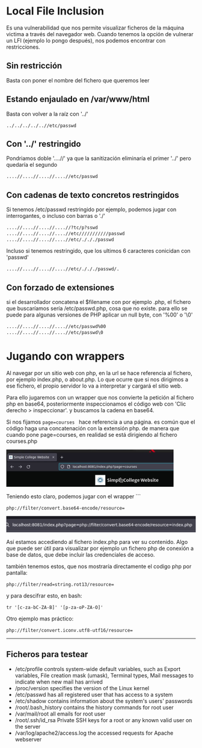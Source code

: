 # Local File Inclusion
Es una vulnerabilidad que nos permite visualizar ficheros de la máquina victima a través del navegador web.
Cuando tenemos la opción de vulnerar un LFI  (ejemplo lo pongo después), nos podemos encontrar con restricciones.

## Sin restricción
Basta con poner el nombre del fichero que queremos leer

## Estando enjaulado en /var/www/html
Basta con volver a la raíz con '../'
```
../../../../..//etc/passwd
```

## Con '../' restringido

Pondriamos doble  '....//' ya que la sanitización eliminaría el primer '../' pero quedaría el segundo
```
....//....//....//....//etc/passwd
```

## Con cadenas de texto concretos restringidos

Si tenemos /etc/passwd restringido por ejemplo, podemos jugar con interrogantes, o incluso con barras o './'
```
....//....//....//....//?tc/p?sswd
....//....//....//....//etc///////////passwd
....//....//....//....//etc/./././passwd
```

Incluso si tenemos restringido, que los ultimos 6 caracteres conicidan con 'passwd'
```
....//....//....//....//etc/./././passwd/.
```
## Con forzado de extensiones
si el desarrollador concatena el $filename con por ejemplo .php, el fichero que buscaríamos sería /etc/passwd.php, cosa que no existe. para ello se puede para algunas versiones de PHP aplicar un null byte, con '%00' o '\0'

```
....//....//....//....//etc/passwd%00
....//....//....//....//etc/passwd\0
```


# Jugando con wrappers

Al navegar por un sitio web con php, en la url se hace referencia al fichero, por ejemplo index.php, o about.php. Lo que ocurre que si nos dirigimos a ese fichero, el propio servidor lo va a interpretar y cargará el sitio web.

Para ello jugaremos con un wrapper que nos convierte la petición al fichero php en base64, posteriormente inspeccionamos el código web con 'Clic derecho > inspeccionar'.  y buscamos la cadena en base64. 


Si nos fijamos ```page=courses ``` hace referencia a una página. es común que el código haga una concatenación con la extensión php. de manera que cuando pone page=courses, en realidad se está dirigiendo al fichero courses.php


<img src="https://raw.githubusercontent.com/glmbxecurity/eJPT2_eCCPT2_eWPT_Notes/main/images/lfi2.png" />

Teniendo esto claro, podemos jugar con el wrapper ```
```
php://filter/convert.base64-encode/resource=
```

<img src="https://raw.githubusercontent.com/glmbxecurity/eJPT2_eCCPT2_eWPT_Notes/main/images/lfi1.png" />

Así estamos accediendo al fichero index.php para ver su contenido. Algo que puede ser útil para visualizar por ejemplo un fichero php de conexión a base de datos, que debe incluir las credenciales de acceso.

también tenemos estos, que nos mostraría directamente el codigo php por pantalla:
```
php://filter/read=string.rot13/resource= 
```
y para descifrar esto, en bash:
```
tr '[c-za-bC-ZA-B]' '[p-za-oP-ZA-O]'
```


Otro ejemplo mas práctico:
```
php://filter/convert.iconv.utf8-utf16/resource=
```

-----------------------------
## Ficheros para testear
* /etc/profile controls system-wide default variables, such as Export variables, File creation mask (umask), Terminal types, Mail messages to indicate when new mail has arrived
* /proc/version specifies the version of the Linux kernel
* /etc/passwd has all registered user that has access to a system
* /etc/shadow contains information about the system's users' passwords
* /root/.bash_history contains the history commands for root user
* /var/mail/root all emails for root user
* /root/.ssh/id_rsa Private SSH keys for a root or any known valid user on the server
* /var/log/apache2/access.log the accessed requests for Apache  webserver
